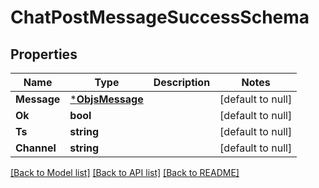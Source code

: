 # ChatPostMessageSuccessSchema

## Properties
Name | Type | Description | Notes
------------ | ------------- | ------------- | -------------
**Message** | [***ObjsMessage**](objs_message.md) |  | [default to null]
**Ok** | **bool** |  | [default to null]
**Ts** | **string** |  | [default to null]
**Channel** | **string** |  | [default to null]

[[Back to Model list]](../README.md#documentation-for-models) [[Back to API list]](../README.md#documentation-for-api-endpoints) [[Back to README]](../README.md)


